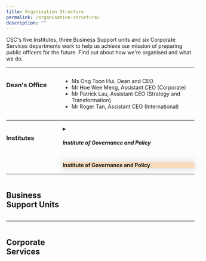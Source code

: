 ```yaml
---
title: Organisation Structure
permalink: /organisation-structure/
description: ""
---
```

<style>
.hidecontent {
	 display: none;
	
	}
#myaccordian label {
	box-shadow:0 0 20px #d4d4d4;
	display: block;
	padding 8px 22px;
	margin: 20px 0px 1px 0px;
	cursor: pointer;
	background: #f7dbbe;
	font-weight: bold ;
	transition: ease .5s;
	
	
	}
	
	#myaccordian label:hover{
		background :#F68B1F;
	 
	
	}
	
	.accordiancontent {
		box-shadow: 0px 0px 20px #d4d4d4;
	  background: #ffff;
		padding: 10px 25px;
	  border: 1px solid #d4d4d4;
	}
	
	#myaccordian input:checked + label + .accordiancontent{
	  display: block;
	  web-kit animation: fadeIn 0.5s ease-out;
		-moz-animation: fadeIn 0.5s ease-out;
	  -o-animation: fadeIn 0.5s ease-out;
		animation: fadeIn 0.5s ease-out;
	
	
	}
	
	@-webkit-keyframes fadeIn {
		0%{
		display: none;
		opacity: 0;
	}
	1%{
		display: block;
		opacity: 0;
	}
	100%{
		display:block;
		opacity: 0;
	}
	}
	
.grid-container {
	  display: grid;
	  grid-template-columns:  30% 70%;
	 
	}

	.header-left {
		text-align: left;
	
	
	}

	.Accordian-Paragraph {
	 font-size: 1em;
	
	}
	

</style>


<p>CSC's five Institutes, three Business Support units and six Corporate Services departments work to help us achieve our mission of preparing public officers for the future. Find out about how we're organised and what we do.                         </p>

<hr>
<div class="grid-container">
<div class="grid-child-OS-1"><h3 style="textalign:left;" class="header-left">Dean's Office</h3></div>
<div class="grid-child-OS-2">
	<ul>
	<li>Ms Ong Toon Hui, Dean and CEO</li>
	<li>Mr Hoe Wee Meng, Assistant CEO (Corporate)</li>
	<li>Mr Patrick Lau, Assistant CEO (Strategy and Transformation)</li>
	<li>Mr Roger Tan, Assistant CEO (International)</li>

</ul>
</div>
</div>


<hr>
<div class="grid-container">
	<div class="grid-child-OS-1"><h3 class="header-left">Institutes</h3></div>
	<div class="grid-child-OS-2">
		<details>
			<summary><h5>Institute of Governance and Policy</h5>
			</summary>
			<p class="Accordian-Paragraph">Steward and advance public policy through research and training programmes,  with emphasis on the areas of governance, public economics and social policy.
			</p>
			
</details>
		<div id="myaccordian">
			<input class="hidecontent" id="accordian1" type="checkbox">
			<label for="accordian1">Institute of Governance and Policy</label>
		<div class="accordiancontent hidecontent">
			<p class="Accordian-Paragraph">Steward and advance public policy through research and training programmes,  with emphasis on the areas of governance, public economics and social policy.</p>
</div>
	</div>
	
	
 
 </div>
</div>

<hr>
<div class="grid-container">
	<div class="grid-child-OS-1"><h2 class="header-left">Business Support Units</h2></div>
	<div class="grid-child-OS-2"></div>


</div>

<hr>
<div class="grid-container">
	<div class="grid-child-OS-1">
		<h2>Corporate Services</h2>
  </div>
	<div class="grid-child-OS-2"></div>

</div>
